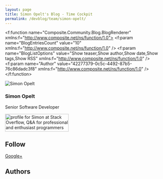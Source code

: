 ```yaml
---
layout: page
title: Simon Opelt's Blog - Time Cockpit
permalink: /devblog/team/simon-opelt/
---
```


<f:function name="Composite.Community.Blog.BlogRenderer" xmlns:f="http://www.composite.net/ns/function/1.0">
  <f:param name="BlogEntriesCount" value="10" xmlns:f="http://www.composite.net/ns/function/1.0" />
  <f:param name="BlogListOptions" value="Show teaser,Show author,Show date,Show tags,Show RSS" xmlns:f="http://www.composite.net/ns/function/1.0" />
  <f:param name="Author" value="42277379-0c5c-4492-87b5-76c86dadc3f8" xmlns:f="http://www.composite.net/ns/function/1.0" />
</f:function><p xmlns="http://www.w3.org/1999/xhtml">
  <img src="{{site.baseurl}}/content/images/team/simon_opelt.png?mw=82&amp;mh=96" alt="Simon Opelt" title="Simon Opelt" class="floatLeft" />
</p><h3 xmlns="http://www.w3.org/1999/xhtml">Simon Opelt</h3><p xmlns="http://www.w3.org/1999/xhtml">Senior Software Developer</p><p class="floatClear" xmlns="http://www.w3.org/1999/xhtml"></p><p xmlns="http://www.w3.org/1999/xhtml">
  <a href="http://stackoverflow.com/users/468244/simon">
    <img src="http://stackoverflow.com/users/flair/468244.png" width="208" height="58" alt="profile for Simon at Stack Overflow, Q&amp;A for professional and enthusiast programmers" title="profile for Simon at Stack Overflow, Q&amp;A for professional and enthusiast programmers" />
  </a>
</p><script type="text/javascript" src="http://video.ch9.ms/widgets/VSachievements.min.js?user=Simon_SA&amp;showDescription=false&amp;showTimeEarned=false&amp;showUserName=false&amp;showScore=false&amp;iconSize=small&amp;showDateEarned=false&amp;showMore=false&amp;maxAchievements=10&amp;showPoints=false;defaultCSS=false" id="ch9VSachievements" defer="defer" xmlns="http://www.w3.org/1999/xhtml"></script><h2 xmlns="http://www.w3.org/1999/xhtml">Follow</h2><p xmlns="http://www.w3.org/1999/xhtml">
  <a href="https://plus.google.com/106562815073491068990?rel=author" rel="me" target="_blank">Google+</a>
</p><h2 xmlns="http://www.w3.org/1999/xhtml">Authors</h2><f:function name="Composite.Community.Blog.Authors" xmlns:f="http://www.composite.net/ns/function/1.0">
  <f:param name="DevBlog" value="True" />
</f:function>